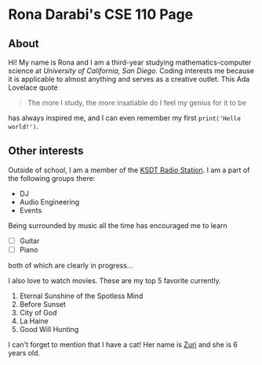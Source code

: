 # Rona Darabi's CSE 110 Page 

## About 
Hi! My name is Rona and I am a third-year studying mathematics-computer science at *University of California, San Diego*. Coding interests me because it is applicable to almost anything and serves as a creative outlet.
This Ada Lovelace quote 
>The more I study, the more insatiable do I feel my genius for it to be

has always inspired me, and I can even remember my first ```print('Hello world!')```. 

## Other interests 
Outside of school, I am a member of the [KSDT Radio Station](https://ksdt.ucsd.edu/). I am a part of the following groups there: 
- DJ
- Audio Engineering
- Events

Being surrounded by music all the time has encouraged me to learn
- [ ] Guitar
- [ ] Piano

both of which are clearly in progress...

I also love to watch movies. These are my top 5 favorite currently.
1. Eternal Sunshine of the Spotless Mind
2. Before Sunset
3. City of God
4. La Haine
5. Good Will Hunting

I can't forget to mention that I have a cat! Her name is [Zuri](/zuri.jpg) and she is 6 years old. 
